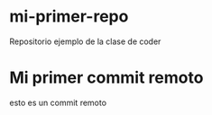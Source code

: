 # mi-primer-repo
Repositorio ejemplo de la clase de coder

# Mi primer commit remoto
esto es un commit remoto
